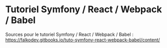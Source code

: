 Tutoriel Symfony / React / Webpack / Babel
======

Sources pour le tutoriel Symfony / React / Webpack / Babel : https://falkodev.gitbooks.io/tuto-symfony-react-webpack-babel/content/
